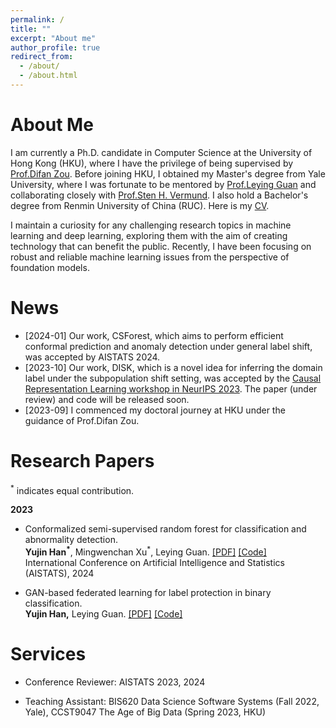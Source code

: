 ```yaml
---
permalink: /
title: ""
excerpt: "About me"
author_profile: true
redirect_from: 
  - /about/
  - /about.html
---
```

About Me
======

I am currently a Ph.D. candidate in Computer Science at the University of Hong Kong (HKU), where I have the privilege of being supervised by [Prof.Difan Zou](https://difanzou.github.io). Before joining HKU, I obtained my Master's degree from Yale University, where I was fortunate to be mentored by [Prof.Leying Guan](https://campuspress.yale.edu/lguan) and collaborating closely with [Prof.Sten H. Vermund](https://ysph.yale.edu/profile/sten-vermund/). I also hold a Bachelor's degree from Renmin University of China (RUC). Here is my [CV](https://github.com/yujinhan98/yujinhan98.github.io/blob/master/yujin_CV_2023.pdf).

I maintain a curiosity for any challenging research topics in machine learning and deep learning, exploring them with the aim of creating technology that can benefit the public. Recently, I have been focusing on robust and reliable machine learning issues from the perspective of foundation models.


News
======
- [2024-01] Our work, CSForest, which aims to perform efficient conformal prediction and anomaly detection under general label shift, was accepted by AISTATS 2024.
- [2023-10] Our work, DISK, which is a novel idea for inferring the domain label under the subpopulation shift setting, was accepted by the [Causal Representation Learning workshop in NeurIPS 2023](https://neurips.cc/virtual/2023/workshop/66497). The paper (under review) and code will be released soon.
- [2023-09] I commenced my doctoral journey at HKU under the guidance of Prof.Difan Zou.

Research Papers
======

<sup>*</sup> indicates equal contribution.
  
**2023**

- Conformalized semi-supervised random forest for classification and abnormality detection.  
  **Yujin Han<sup>*</sup>**, Mingwenchan Xu<sup>*</sup>, Leying Guan. [[PDF]](https://arxiv.org/abs/2302.02237) [[Code]](https://github.com/yujinhan98/CSForest)  
  International Conference on Artificial Intelligence and Statistics (AISTATS), 2024
  
- GAN-based federated learning for label protection in binary classification.  
  **Yujin Han,** Leying Guan.
  [[PDF]](https://arxiv.org/pdf/2302.02245.pdf) [[Code]](https://github.com/yujinhan98/Generative-Adversarial-Federated-Model)


Services
======
- Conference Reviewer: AISTATS 2023, 2024

- Teaching Assistant: BIS620 Data Science Software Systems (Fall 2022, Yale), CCST9047 The Age of Big Data (Spring 2023, HKU)
